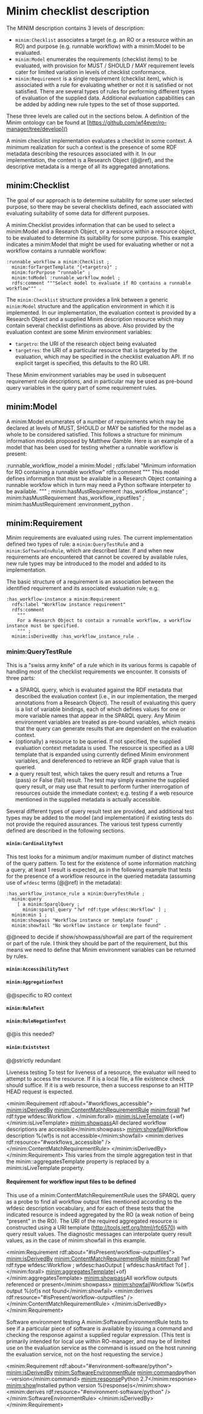 # Minim checklist description

The MINIM description contains 3 levels of description:

* `minim:Checklist` associates a target (e.g. an RO or a resource within an RO) and purpose (e.g. runnable workflow) with a minim:Model to be evaluated.
* `minim:Model` enumerates the requirements (checklist items) to be evaluated, with provision for MUST / SHOULD / MAY requirement levels cater for limited variation in levels of checklist conformance.
* `minim:Requirement` is a single requirement (checklist item), which is associated with a rule for evaluating whether or not it is satisfied or not satisfied.  There are several types of rules for performing different types of evaluation of the supplied data.  Additional evaluation capabilities can be added by adding new rule types to the set of those supported.

These three levels are called out in the sections below.
A definition of the Minim ontology can be found at [https://github.com/wf4ever/ro-manager/tree/develop]()

A minim checklist implementation evaluates a checklist in some context.  A minimum realization for such a context is the presence of some RDF metadata describing the resources associated with it.  In our implementation, the context is a Research Object (@@ref), and the descriptive metadata is a merge of all its aggregated annotations.


## minim:Checklist

The goal of our approach is to determine suitability for some user selected purpose, so there may be several checklists defined, each associated with evaluating suitability of some data for different purposes.

A minim:Checklist provides information that can be used to select a minim:Model and a Research Object, or a resource within a resource object, to be evaluated to determine its suitability for some purpose.  This example indicates a minim:Model that might be used for evaluating whether or not a workflow contains a runnable workflow:

    :runnable_workflow a minim:Checklist ;
      minim:forTargetTemplate "{+targetro}" ;
      minim:forPurpose "runnable" ;
      minim:toModel :runnable_workflow_model ;
      rdfs:comment """Select model to evaluate if RO contains a runnable workflow""" .

The `minim:Checklist` structure provides a link between a generic `minim:Model` structure and the application environment in which it is implemented.  In our implementation, the evaluation context is provided by a Research Object and a supplied Minim description resource which may contain several checklist definitions as above.  Also provided by the evaluation context are some Minim environment variables:

* `targetro`: the URI of the research object being evaluated
* `targetres`: the URI of a particular resource that is targeted by the evaluation, which may be specified in the checklist evaluation API.  If no explicit target is specified, this defaults to the RO URI.

These Minim environment variables may be used in subsequent requirement rule descriptions, and in particular may be used as pre-bound query variables in the query part of some requirement rules.


## minim:Model

A minim:Model enumerates of a number of requirements which may be declared at levels of MUST, SHOULD or MAY be satisfied for the model as a whole to be considered satisfied. This follows a structure for minimum information models proposed by Matthew Gamble.  Here is an example of a model that has been used for testing whether a runnable workflow is present:

  :runnable_workflow_model a minim:Model ;
    rdfs:label "Minimum information for RO containing a runnable workflow"
    rdfs:comment
      """
      This model defines information that must be available in a Research Object containing a runnable workfow
      which in turn may need a Python software interpeter to be available.
      """ ;
    minim:hasMustRequirement :has_workflow_instance" ;
    minim:hasMustRequirement :has_workflow_inputfiles" ;
    minim:hasMustRequirement :environment_python .


## minim:Requirement

Minim requirements are evaluated using rules.  The current implementation defined two types of rule: a `minim:QueryTestRule` and a `minim:SoftwareEnvRule`, which are described later.  If and when new requirements are encountered that cannot be covered by available rules, new rule types may be introduced to the model and added to its implementation.

The basic structure of a requirement is an association between the identified requirement and its associated evaluation rule; e.g.

    :has_workflow-instance a minim:Requirement
      rdfs:label "Workflow instance requirement"
      rdfs:comment
        """
        For a Research Object to contain a runnable workflow, a workflow instance must be specified.
        """ ;
      minim:isDerivedBy :has_workflow_instance_rule .


### minim:QueryTestRule

This is a "swiss army knife" of a rule which in its various forms is capable of handling most of the checklist requirements we encounter.  It consists of three parts:

* a SPARQL query, which is evaluated against the RDF metadata that described the evaluation context (i.e., in our implementation, the merged annotations from a Research Object).  The result of evaluating this query is a list of variable bindings, each of which defines values for one or more variable names that appear in the SPARQL query.  Any Minim environment variables are treated as pre-bound variables, which means that the query can generate results that are dependent on the evaluation context.
* (optionally) a resource to be queried.  If not specified, the supplied evaluation context metadata is used.  The resource is specified as a URI template that is expanded using currently defined Minim environment variables, and dereferenced to retrieve an RDF graph value that is queried.
* a query result test, which takes the query result and returns a True (pass) or False (fail) result.  The test may simply examine the supplied query result, or may use that result to perform further interrogation of resources outside the immediate context; e.g. testing if a web resource mentioned in the supplied metadata is actually accessible.

Several different types of query result test are provided, and additional test types may be added to the model (and implementation) if existing tests do not provide the required assurances.  The various test typess currently defined are described in the following sections.


#### `minim:CardinalityTest`

This test looks for a minimum and/or maximum number of distinct matches of the query pattern.  To test for the existence of some information matching a query, at least 1 result is expected, as in the following example that tests for the presence of a workflow resource in the queried metadata (assuming use of `wfdesc` terms (@@ref) in the metadata):

    :has_workflow_instance_rule a minim:QueryTestRule ;
      minim:query 
        [ a minim:SparqlQuery ; 
          minim:sparql_query "?wf rdf:type wfdesc:Workflow" ] ;
      minim:min 1 ;
      minim:showpass "Workflow instance or template found" ;
      minim:showfail "No workflow instance or template found" .

@@need to decide if show/showpass/showfail are part of the requirement or part of the rule.  I think they should be part of the requirement, but this means we need to define that Minim environment variables can be returned by rules.


#### `minim:AccessibilityTest`

#### `minim:AggregationTest`

@@specific to RO context

#### `minim:RuleTest`

#### `minim:RuleNegationTest`

@@is this needed?

#### `minim:Existstest`

@@strictly redundant




Liveness testing
To test for liveness of a resource, the evaluator will need to attempt to access the resource. If it is a local file, a file existence check should suffice. If it is a web resource, then a success response to an HTTP HEAD request is expected.

  <!-- Workflow descriptions must be accessible (live) -->
  <minim:Requirement rdf:about="#workflows_accessible">
    <minim:isDerivedBy>
      <minim:ContentMatchRequirementRule>
        <minim:forall>
          ?wf rdf:type wfdesc:Workflow .
        </minim:forall>
        <minim:isLiveTemplate>
          {+wf}
        </minim:isLiveTemplate>
        <minim:showpass>All declared workflow descriptions are accessible</minim:showpass>
        <minim:showfail>Workflow description %(wf)s is not accessible</minim:showfail>
        <minim:derives rdf:resource="#workflows_accessible" />
      </minim:ContentMatchRequirementRule>
    </minim:isDerivedBy>
  </minim:Requirement>
This varies from the simple aggregation test in that the minim::aggregatesTemplate property is replaced by a minim:isLiveTemplate property.



#### Requirement for workflow input files to be defined

This use of a minim:ContentMatchRequirementRule uses the SPARQL query as a probe to find all workflow output files mentioned according to the wfdesc description vocabulary, and for each of these tests that the indicated resource is indeed aggregated by the RO (a weak notion of being "present" in the RO). The URI of the required aggregated resource is constructed using a URI template (http://tools.ietf.org/html/rfc6570) with query result values. The diagnostic messages can interpolate query result values, as in the case of minim:showfail in this example.

  <!-- Workflow output files must be present -->
  <minim:Requirement rdf:about="#isPresent/workflow-outputfiles">
    <minim:isDerivedBy>
      <minim:ContentMatchRequirementRule>
        <minim:forall>
          ?wf rdf:type wfdesc:Workflow ;
              wfdesc:hasOutput [ wfdesc:hasArtifact ?of ] .
        </minim:forall>
        <minim:aggregatesTemplate>{+of}</minim:aggregatesTemplate>
        <minim:showpass>All workflow outputs referenced or present</minim:showpass>
        <minim:showfail>Workflow %(wf)s output %(of)s not found</minim:showfail>
        <minim:derives rdf:resource="#isPresent/workflow-outputfiles" />
      </minim:ContentMatchRequirementRule>
    </minim:isDerivedBy>
  </minim:Requirement>

Software environment testing
A minim:SoftwareEnvironmentRule tests to see if a particular piece of software is available by issuing a command and checking the response against a supplied regular expression. (This test is primarily intended for local use within RO-manager, and may be of limited use on the evaluation service as the command is issued on the host running the evaluation service, not on the host requesting the service.)

  <!-- Environment needs python -->
  <minim:Requirement rdf:about="#environment-software/python">
    <minim:isDerivedBy>
      <minim:SoftwareEnvironmentRule>
        <minim:command>python --version</minim:command>
        <minim:response>Python 2.7</minim:response>
        <minim:show>Installed python version %(response)s</minim:show>
        <minim:derives rdf:resource="#environment-software/python" />
      </minim:SoftwareEnvironmentRule>
    </minim:isDerivedBy>
  </minim:Requirement>
